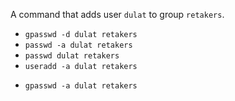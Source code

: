A command that adds user ``dulat`` to group ``retakers``.

*	``gpasswd -d dulat retakers``
*	``passwd -a dulat retakers``
*	``passwd dulat retakers``
*	``useradd -a dulat retakers``
+ ``gpasswd -a dulat retakers``
